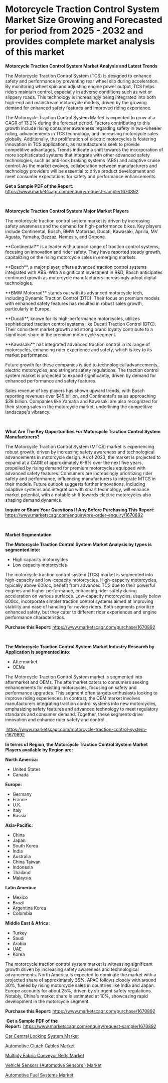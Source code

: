 <p><h1>Motorcycle Traction Control System Market Size Growing and Forecasted for period from 2025 - 2032 and provides complete market analysis of this market</h1></p><p><strong>Motorcycle Traction Control System Market Analysis and Latest Trends</strong></p>
<p><p>The Motorcycle Traction Control System (TCS) is designed to enhance safety and performance by preventing rear wheel slip during acceleration. By monitoring wheel spin and adjusting engine power output, TCS helps riders maintain control, especially in adverse conditions such as wet or slippery roads. This technology is increasingly being integrated into both high-end and mainstream motorcycle models, driven by the growing demand for enhanced safety features and improved riding experience.</p><p>The Motorcycle Traction Control System Market is expected to grow at a CAGR of 13.2% during the forecast period. Factors contributing to this growth include rising consumer awareness regarding safety in two-wheeler riding, advancements in TCS technology, and increasing motorcycle sales globally. Additionally, the proliferation of electric motorcycles is fostering innovation in TCS applications, as manufacturers seek to provide competitive advantages. Trends indicate a shift towards the incorporation of more sophisticated systems that integrate with other advanced safety technologies, such as anti-lock braking systems (ABS) and adaptive cruise control. As the market evolves, collaboration between manufacturers and technology providers will be essential to drive product development and meet consumer expectations for safety and performance enhancements.</p></p>
<p><strong>Get a Sample PDF of the Report:&nbsp;</strong> <a href="https://www.marketscagr.com/enquiry/request-sample/1670892?utm_campaign=1944&utm_medium=2&utm_source=Github&utm_content=ia&utm_term=25032025&utm_id=motorcycle-traction-control-system">https://www.marketscagr.com/enquiry/request-sample/1670892</a></p>
<p>&nbsp;</p>
<p><strong>Motorcycle Traction Control System Major Market Players</strong></p>
<p><p>The motorcycle traction control system market is driven by increasing safety awareness and the demand for high-performance bikes. Key players include Continental, Bosch, BMW Motorrad, Ducati, Kawasaki, Aprilia, MV Agusta, Yamaha, Bazzaz, Nemesis, and Gripone.</p><p>**Continental** is a leader with a broad range of traction control systems, focusing on innovation and rider safety. They have reported steady growth, capitalizing on the rising motorcycle sales in emerging markets. </p><p>**Bosch**, a major player, offers advanced traction control systems integrated with ABS. With a significant investment in R&D, Bosch anticipates continued growth as motorcycle manufacturers increasingly adopt digital technologies.</p><p>**BMW Motorrad** stands out with its advanced motorcycle tech, including Dynamic Traction Control (DTC). Their focus on premium models with enhanced safety features has resulted in robust sales growth, particularly in Europe.</p><p>**Ducati**, known for its high-performance motorcycles, utilizes sophisticated traction control systems like Ducati Traction Control (DTC). Their consistent market growth and strong brand loyalty contribute to a significant share in the premium motorcycle segment.</p><p>**Kawasaki** has integrated advanced traction control in its range of motorcycles, enhancing rider experience and safety, which is key to its market performance.</p><p>Future growth for these companies is tied to technological advancements, electric motorcycles, and stringent safety regulations. The traction control system market is projected to expand significantly, driven by demand for enhanced performance and safety features. </p><p>Sales revenue of key players has shown upward trends, with Bosch reporting revenues over $45 billion, and Continental's sales approaching $38 billion. Companies like Yamaha and Kawasaki are also recognized for their strong sales in the motorcycle market, underlining the competitive landscape's vibrancy.</p></p>
<p>&nbsp;</p>
<p><strong>What Are The Key Opportunities For Motorcycle Traction Control System Manufacturers?</strong></p>
<p><p>The Motorcycle Traction Control System (MTCS) market is experiencing robust growth, driven by increasing safety awareness and technological advancements in motorcycle design. As of 2023, the market is projected to expand at a CAGR of approximately 6-8% over the next five years, propelled by rising demand for premium motorcycles equipped with advanced safety features. Consumers are increasingly prioritizing rider safety and performance, influencing manufacturers to integrate MTCS in their models. Future outlook suggests further innovations, including adaptive systems and integration with smart technology, will enhance market potential, with a notable shift towards electric motorcycles also shaping demand dynamics.</p></p>
<p><strong>Inquire or Share Your Questions If Any Before Purchasing This Report:</strong> <a href="https://www.marketscagr.com/enquiry/pre-order-enquiry/1670892?utm_campaign=1944&utm_medium=2&utm_source=Github&utm_content=ia&utm_term=25032025&utm_id=motorcycle-traction-control-system">https://www.marketscagr.com/enquiry/pre-order-enquiry/1670892</a></p>
<p>&nbsp;</p>
<p><strong>Market Segmentation</strong></p>
<p><strong>The Motorcycle Traction Control System Market Analysis by types is segmented into:</strong></p>
<p><ul><li>High capacity motorcycles</li><li>Low capacity motorcycles</li></ul></p>
<p><p>The motorcycle traction control system (TCS) market is segmented into high-capacity and low-capacity motorcycles. High-capacity motorcycles, typically above 600cc, benefit from advanced TCS due to their powerful engines and higher performance, enhancing rider safety during acceleration on various surfaces. Low-capacity motorcycles, usually below 600cc, incorporate simpler traction control systems aimed at improving stability and ease of handling for novice riders. Both segments prioritize enhanced safety, but they cater to different rider experiences and engine performance characteristics.</p></p>
<p><strong>Purchase this Report:&nbsp;</strong><a href="https://www.marketscagr.com/purchase/1670892?utm_campaign=1944&utm_medium=2&utm_source=Github&utm_content=ia&utm_term=25032025&utm_id=motorcycle-traction-control-system">https://www.marketscagr.com/purchase/1670892</a></p>
<p>&nbsp;</p>
<p><strong>The Motorcycle Traction Control System Market Industry Research by Application is segmented into:</strong></p>
<p><ul><li>Aftermarket</li><li>OEMs</li></ul></p>
<p><p>The Motorcycle Traction Control System market is segmented into aftermarket and OEMs. The aftermarket caters to consumers seeking enhancements for existing motorcycles, focusing on safety and performance upgrades. This segment often targets enthusiasts looking to improve riding experiences. In contrast, the OEM market involves manufacturers integrating traction control systems into new motorcycles, emphasizing safety features and advanced technology to meet regulatory standards and consumer demand. Together, these segments drive innovation and enhance rider safety and control.</p></p>
<p><a href="https://www.marketscagr.com/motorcycle-traction-control-system-r1670892?utm_campaign=1944&utm_medium=2&utm_source=Github&utm_content=ia&utm_term=25032025&utm_id=motorcycle-traction-control-system">&nbsp;https://www.marketscagr.com/motorcycle-traction-control-system-r1670892</a></p>
<p><strong>In terms of Region, the Motorcycle Traction Control System Market Players available by Region are:</strong></p>
<p>
    <p> <strong> North America: </strong>
        <ul>
            <li>United States</li>
            <li>Canada</li>
        </ul>
        </p> 
    <p> <strong> Europe: </strong>
        <ul>
            <li>Germany</li>
            <li>France</li>
            <li>U.K.</li>
            <li>Italy</li>
            <li>Russia</li>
        </ul>
        </p> 
    <p> <strong> Asia-Pacific: </strong>
        <ul>
            <li>China</li>
            <li>Japan</li>
            <li>South Korea</li>
            <li>India</li>
            <li>Australia</li>
            <li>China Taiwan</li>
            <li>Indonesia</li>
            <li>Thailand</li>
            <li>Malaysia</li>
        </ul>
        </p> 
    <p> <strong> Latin America: </strong>
        <ul>
            <li>Mexico</li>
            <li>Brazil</li>
            <li>Argentina Korea</li>
            <li>Colombia</li>
        </ul>
        </p> 
    <p> <strong> Middle East & Africa: </strong>
        <ul>
            <li>Turkey</li>
            <li>Saudi</li>
            <li>Arabia</li>
            <li>UAE</li>
            <li>Korea</li>
        </ul>
    </p>
    </p>
<p><p>The motorcycle traction control system market is witnessing significant growth driven by increasing safety awareness and technological advancements. North America is expected to dominate the market with a projected share of approximately 35%. APAC follows closely with around 30%, fueled by rising motorcycle sales in countries like India and Japan. Europe accounts for about 25%, driven by stringent safety regulations. Notably, China's market share is estimated at 10%, showcasing rapid development in the motorcycle segment.</p></p>
<p><strong>Purchase this Report: </strong><a href="https://www.marketscagr.com/purchase/1670892?utm_campaign=1944&utm_medium=2&utm_source=Github&utm_content=ia&utm_term=25032025&utm_id=motorcycle-traction-control-system">https://www.marketscagr.com/purchase/1670892</a></p>
<p>&nbsp;<strong>Get a Sample PDF of the Report:&nbsp;&nbsp;</strong><a href="https://www.marketscagr.com/enquiry/request-sample/1670892?utm_campaign=1944&utm_medium=2&utm_source=Github&utm_content=ia&utm_term=25032025&utm_id=motorcycle-traction-control-system">https://www.marketscagr.com/enquiry/request-sample/1670892</a></p>
<p><strong></strong></p>
<p><p><a href="https://github.com/duerknikko44/Market-Research-Report-List-1/blob/main/car-central-locking-system-market.md?utm_campaign=1944&utm_medium=2&utm_source=Github&utm_content=ia&utm_term=25032025&utm_id=motorcycle-traction-control-system">Car Central Locking System Market</a></p><p><a href="https://github.com/poskaturovtl/Market-Research-Report-List-1/blob/main/automotive-clutch-cables-market.md?utm_campaign=1944&utm_medium=2&utm_source=Github&utm_content=ia&utm_term=25032025&utm_id=motorcycle-traction-control-system">Automotive Clutch Cables Market</a></p><p><a href="https://github.com/rafiishibu00/Market-Research-Report-List-1/blob/main/multiply-fabric-conveyor-belts-market.md?utm_campaign=1944&utm_medium=2&utm_source=Github&utm_content=ia&utm_term=25032025&utm_id=motorcycle-traction-control-system">Multiply Fabric Conveyor Belts Market</a></p><p><a href="https://github.com/darouthiamnl/Market-Research-Report-List-1/blob/main/vehicle-sensors-automotive-sensors-market.md?utm_campaign=1944&utm_medium=2&utm_source=Github&utm_content=ia&utm_term=25032025&utm_id=motorcycle-traction-control-system">Vehicle Sensors (Automotive Sensors ) Market</a></p><p><a href="https://github.com/kreilkoffas4/Market-Research-Report-List-1/blob/main/automotive-fuel-systems-market.md?utm_campaign=1944&utm_medium=2&utm_source=Github&utm_content=ia&utm_term=25032025&utm_id=motorcycle-traction-control-system">Automotive Fuel Systems Market</a></p></p>